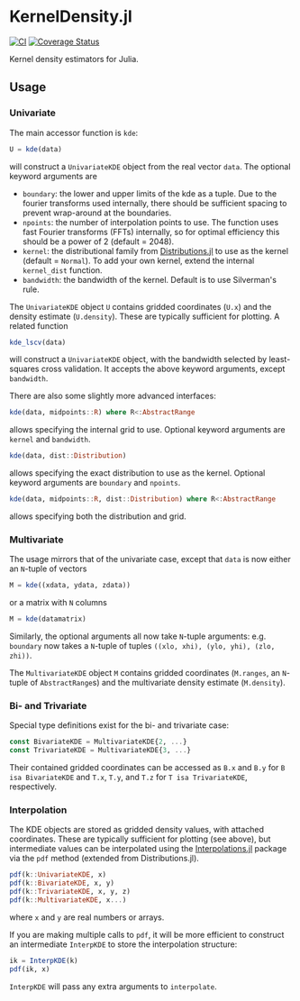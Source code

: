 # KernelDensity.jl

[![CI](https://github.com/JuliaStats/KernelDensity.jl/actions/workflows/CI.yml/badge.svg)](https://github.com/JuliaStats/KernelDensity.jl/actions/workflows/CI.yml)
[![Coverage Status](https://coveralls.io/repos/github/JuliaStats/KernelDensity.jl/badge.svg)](https://coveralls.io/github/JuliaStats/KernelDensity.jl)

Kernel density estimators for Julia.

## Usage

### Univariate
The main accessor function is `kde`:

```julia
U = kde(data)
```

will construct a `UnivariateKDE` object from the real vector `data`. The
optional keyword arguments are
* `boundary`: the lower and upper limits of the kde as a tuple. Due to the
  fourier transforms used internally, there should be sufficient spacing to
  prevent wrap-around at the boundaries.
* `npoints`: the number of interpolation points to use. The function uses
  fast Fourier transforms (FFTs) internally, so for optimal efficiency this
  should be a power of 2 (default = 2048).
* `kernel`: the distributional family from
  [Distributions.jl](https://github.com/JuliaStats/Distributions.jl) to use as
  the kernel (default = `Normal`). To add your own kernel, extend the internal
  `kernel_dist` function.
* `bandwidth`: the bandwidth of the kernel. Default is to use Silverman's
  rule.

The `UnivariateKDE` object `U` contains gridded coordinates (`U.x`) and the density
estimate (`U.density`). These are typically sufficient for plotting.
A related function

```julia
kde_lscv(data)
```

will construct a `UnivariateKDE` object, with the bandwidth selected by
least-squares cross validation. It accepts the above keyword arguments, except
`bandwidth`.


There are also some slightly more advanced interfaces:
```julia
kde(data, midpoints::R) where R<:AbstractRange
```
allows specifying the internal grid to use. Optional keyword arguments are
`kernel` and `bandwidth`.

```julia
kde(data, dist::Distribution)
```
allows specifying the exact distribution to use as the kernel. Optional
keyword arguments are `boundary` and `npoints`.

```julia
kde(data, midpoints::R, dist::Distribution) where R<:AbstractRange
```
allows specifying both the distribution and grid.

### Multivariate

The usage mirrors that of the univariate case, except that `data` is now
either an `N`-tuple of vectors
```julia
M = kde((xdata, ydata, zdata))
```
or a matrix with `N` columns
```julia
M = kde(datamatrix)
```
Similarly, the optional arguments all now take `N`-tuple arguments:
e.g. `boundary` now takes a `N`-tuple of tuples `((xlo, xhi), (ylo, yhi), (zlo, zhi))`.

The `MultivariateKDE` object `M` contains gridded coordinates (`M.ranges`, an
`N`-tuple of `AbstractRange`s) and the multivariate density estimate (`M.density`).

### Bi- and Trivariate

Special type definitions exist for the bi- and trivariate case:
```julia
const BivariateKDE = MultivariateKDE{2, ...}
const TrivariateKDE = MultivariateKDE{3, ...}
```

Their contained gridded coordinates can be accessed as `B.x` and `B.y` for
`B isa BivariateKDE` and `T.x`, `T.y`, and `T.z` for `T isa TrivariateKDE`,
respectively.

### Interpolation

The KDE objects are stored as gridded density values, with attached
coordinates. These are typically sufficient for plotting (see above), but
intermediate values can be interpolated using the
[Interpolations.jl](https://github.com/tlycken/Interpolations.jl) package via the `pdf` method
(extended from Distributions.jl).

```julia
pdf(k::UnivariateKDE, x)
pdf(k::BivariateKDE, x, y)
pdf(k::TrivariateKDE, x, y, z)
pdf(k::MultivariateKDE, x...)
```

where `x` and `y` are real numbers or arrays.

If you are making multiple calls to `pdf`, it will be more efficient to
construct an intermediate `InterpKDE` to store the interpolation structure:

```julia
ik = InterpKDE(k)
pdf(ik, x)
```

`InterpKDE` will pass any extra arguments to `interpolate`.
